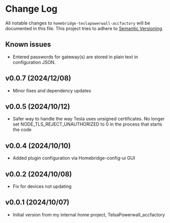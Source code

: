 # Change Log

All notable changes to `homebridge-teslapowerwall-accfactory` will be documented in this file. This project tries to adhere to [Semantic Versioning](http://semver.org/).

## Known issues

- Entered passwords for gateway(s) are stored in plain text in configuration JSON.

## v0.0.7 (2024/12/08) 

- Minor fixes and dependency updates

## v0.0.5 (2024/10/12) 

- Safer way to handle the way Tesla uses unsigned certificates. No longer set NODE_TLS_REJECT_UNAUTHORIZED to 0 in the process that starts the code

## v0.0.4 (2024/10/10)

- Added plugin configuration via Homebridge-config-ui GUI

## v0.0.2 (2024/10/08)

- Fix for devices not updating

## v0.0.1 (2024/10/07)

- Initial version from my internal home project, TelsaPowerwall_accfactory
